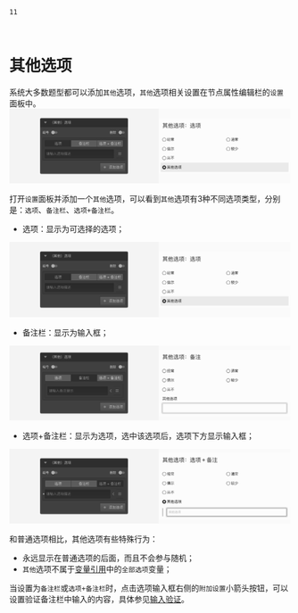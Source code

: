 ```index
11
```
```tag

```
```summary

```
# 其他选项

系统大多数题型都可以添加`其他`选项，`其他`选项相关设置在节点属性编辑栏的`设置`面板中。
<img src='../../assets/snapshots/node-setting/other/choice.png'>

打开`设置`面板并添加一个`其他`选项，可以看到`其他`选项有3种不同选项类型，分别是：`选项`、`备注栏`、`选项+备注栏`。
+ 选项：显示为可选择的选项；
<img src='../../assets/snapshots/node-setting/other/choice.png'>

+ 备注栏：显示为输入框；
<img src='../../assets/snapshots/node-setting/other/comments.png'>

+ 选项+备注栏：显示为选项，选中该选项后，选项下方显示输入框；
<img src='../../assets/snapshots/node-setting/other/both.png'>

和普通选项相比，其他选项有些特殊行为：
+ 永远显示在普通选项的后面，而且不会参与随机；
+ `其他`选项不属于[变量引用](../variable/usage.md)中的`全部选项`变量；

当设置为`备注栏`或`选项+备注栏`时，点击选项输入框右侧的`附加设置`小箭头按钮，可以设置验证备注栏中输入的内容，具体参见[输入验证](./input-validation.md)。
